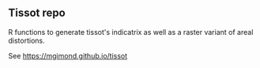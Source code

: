 ## Tissot repo
R functions to generate tissot's indicatrix as well as a raster variant of areal distortions.

See https://mgimond.github.io/tissot

